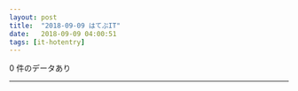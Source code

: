 ```yaml
---
layout: post
title:  "2018-09-09 はてぶIT"
date:   2018-09-09 04:00:51
tags: [it-hotentry]
---
```

0 件のデータあり

<hr>
